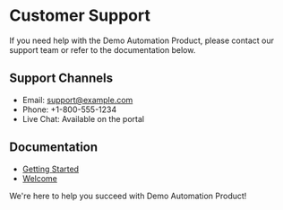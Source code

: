# Customer Support

If you need help with the Demo Automation Product, please contact our support team or refer to the documentation below.

## Support Channels
- Email: support@example.com
- Phone: +1-800-555-1234
- Live Chat: Available on the portal

## Documentation
- [Getting Started](Getting-Started.md)
- [Welcome](Welcome.md)

We're here to help you succeed with Demo Automation Product!
